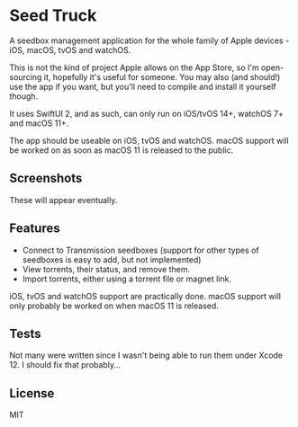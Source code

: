 # Seed Truck

A seedbox management application for the whole family of Apple devices - iOS, macOS, tvOS and watchOS.

This is not the kind of project Apple allows on the App Store, so I'm open-sourcing it, hopefully it's useful for someone. You may also (and should!) use the app if you want, but you'll need to compile and install it yourself though.

It uses SwiftUI 2, and as such, can only run on iOS/tvOS 14+, watchOS 7+ and macOS 11+.

The app should be useable on iOS, tvOS and watchOS. macOS support will be worked on as soon as macOS 11 is released to the public.

## Screenshots

These will appear eventually.

## Features

 - Connect to Transmission seedboxes (support for other types of seedboxes is easy to add, but not implemented)
 - View torrents, their status, and remove them.
 - Import torrents, either using a torrent file or magnet link.
 
iOS, tvOS and watchOS support are practically done. macOS support will only probably be worked on when macOS 11 is released.

## Tests

Not many were written since I wasn't being able to run them under Xcode 12. I should fix that probably...

## License

MIT
